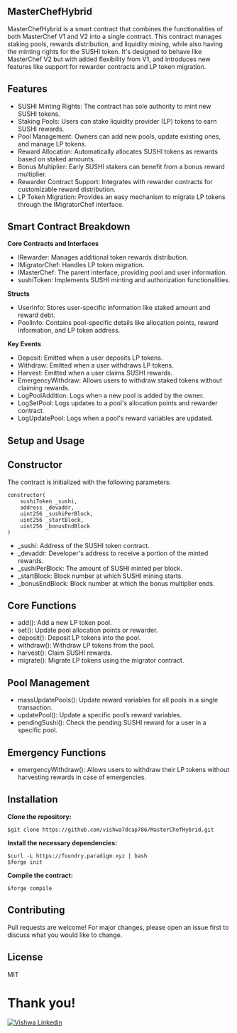 ## MasterChefHybrid
MasterChefHybrid is a smart contract that combines the functionalities of both MasterChef V1 and V2 into a single contract. This contract manages staking pools, rewards distribution, and liquidity mining, while also having the minting rights for the SUSHI token. It's designed to behave like MasterChef V2 but with added flexibility from V1, and introduces new features like support for rewarder contracts and LP token migration.

## Features

* SUSHI Minting Rights: The contract has sole authority to mint new SUSHI tokens.
* Staking Pools: Users can stake liquidity provider (LP) tokens to earn SUSHI rewards.
* Pool Management: Owners can add new pools, update existing ones, and manage LP tokens.
* Reward Allocation: Automatically allocates SUSHI tokens as rewards based on staked amounts.
* Bonus Multiplier: Early SUSHI stakers can benefit from a bonus reward multiplier.
* Rewarder Contract Support: Integrates with rewarder contracts for customizable reward distribution.
* LP Token Migration: Provides an easy mechanism to migrate LP tokens through the IMigratorChef interface.

## Smart Contract Breakdown

**Core Contracts and Interfaces**

* IRewarder: Manages additional token rewards distribution.
* IMigratorChef: Handles LP token migration.
* IMasterChef: The parent interface, providing pool and user information.
* sushiToken: Implements SUSHI minting and authorization functionalities.

**Structs**

* UserInfo: Stores user-specific information like staked amount and reward debt.
* PoolInfo: Contains pool-specific details like allocation points, reward information, and LP token address.

**Key Events**

* Deposit: Emitted when a user deposits LP tokens.
* Withdraw: Emitted when a user withdraws LP tokens.
* Harvest: Emitted when a user claims SUSHI rewards.
* EmergencyWithdraw: Allows users to withdraw staked tokens without claiming rewards.
* LogPoolAddition: Logs when a new pool is added by the owner.
* LogSetPool: Logs updates to a pool's allocation points and rewarder contract.
* LogUpdatePool: Logs when a pool's reward variables are updated.

## Setup and Usage

## Constructor
    
The contract is initialized with the following parameters:

```
constructor(
    sushiToken _sushi,
    address _devaddr,
    uint256 _sushiPerBlock,
    uint256 _startBlock,
    uint256 _bonusEndBlock
)
```
* _sushi: Address of the SUSHI token contract.
* _devaddr: Developer's address to receive a portion of the minted rewards.
* _sushiPerBlock: The amount of SUSHI minted per block.
* _startBlock: Block number at which SUSHI mining starts.
* _bonusEndBlock: Block number at which the bonus multiplier ends.

## Core Functions
* add(): Add a new LP token pool.
* set(): Update pool allocation points or rewarder.
* deposit(): Deposit LP tokens into the pool.
* withdraw(): Withdraw LP tokens from the pool.
* harvest(): Claim SUSHI rewards.
* migrate(): Migrate LP tokens using the migrator contract.

## Pool Management
* massUpdatePools(): Update reward variables for all pools in a single transaction.
* updatePool(): Update a specific pool’s reward variables.
* pendingSushi(): Check the pending SUSHI reward for a user in a specific pool.

## Emergency Functions
* emergencyWithdraw(): Allows users to withdraw their LP tokens without harvesting rewards in case of emergencies.

## Installation
**Clone the repository:**
```
$git clone https://github.com/vishwa7dcap786/MasterChefHybrid.git
```

**Install the necessary dependencies:**

```
$curl -L https://foundry.paradigm.xyz | bash
$forge init
```

**Compile the contract:**

```
$forge compile
```


## Contributing
Pull requests are welcome! For major changes, please open an issue first to discuss what you would like to change.

## License
MIT

# Thank you!

[![Vishwa Linkedin](https://img.shields.io/badge/LinkedIn-0077B5?style=for-the-badge&logo=linkedin&logoColor=white)](https://www.linkedin.com/in/vishwa-445489227/)
